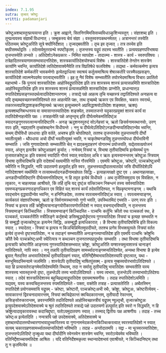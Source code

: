 ```yaml
---
index: 7.1.95
sutra: तृज्वत्‌ क्रोष्टुः
vritti: padamanjari
---
```


  क्रोष्टुअशब्दस्तुन्प्रत्ययान्त इति । क्रुश आह्वाने, सितनिगमिमसिसच्यविधाञ्कुशिभ्यस्तुन् । संज्ञाशब्द इति । तुन्प्रत्ययस्य संज्ञार्थे विधानात् । जम्बुकस्य चेयं संज्ञा । वस्तुस्वरुपकथनमेतत् । अत्रानन्तरं तस्येति पठितव्यम् क्रोष्टुअरिति सूत्रे षष्ठीनिर्देशात् । तृज्वद्बवतीति । तृच इव तृज्वत् । तत्र तस्येव इति षष्ठीसमर्थाद्वतिः । तदेत्सर्वमुतरग्रन्थे स्पष्टीकृतम् । तृजन्तस्य यद्रूपं तदस्य भवतीति । प्रत्ययग्रहणपरिभाषया तृजन्तस्येति लभ्यते ।  अतिदेशोऽनेकप्रकारः - निमित व्यापदेश - तादात्म्य - शास्त्र - कार्य - स्वरुपविषयः । तत्रेहादितस्त्रयाणामसम्भावादनतिदेशः, शास्त्रकार्यातिदेशयोश्चायं विशेषः । शास्त्रातिदेशे तेनतेन शास्त्रेण कार्याणि भवन्ति, कार्यातिदेशे त्वतिदेशवाक्येनैवेति तत्र विप्रतिषेधे फलविशेषः । तद्यथा - कर्मवत्कर्मणा इत्यत्र शास्त्रातिदेशे कर्मकर्तरि भावकर्मणोः इत्येतद्वाधित्वा स्वाश्रयं कर्तुत्वमाश्रित्य शेषात्कर्तरि परस्मैपदप्रसङ्गः, कार्यातिदेशे त्वात्मनेपदमेव परत्वाद्भवतीति । इह तु नैवं विशेषः सम्भवतीति तयोरभेदमाश्रित्य विचारः प्रवतिंतो महाभाष्ये - किं पुनरयं शास्त्रातिदेशः आहोस्विद्रूपातिदेश इति तत्र शास्त्रस्य शास्त्रं प्रत्यासन्नमिति शास्त्रातिदेशः आहोस्विद्रूपातिदेश इति तत्र शास्त्रस्य शास्त्रं प्रत्यासन्नमिति शास्त्रातिदेशः प्राप्नोति, प्राधान्यात्त्उ रुपातिदेशप्रसङ्गस्तदर्थत्वादतिदेशान्तरणाम् । तत्राद्ये पक्षे आहत्य तृचि यच्छास्त्रं तद्वातिदिश्यते अनाहत्य वा यदि तृच्छब्दवच्छास्त्रमतिदिश्यते तत आहत्येति पक्षः, ताथ तृच्छब्दे ऋकार एव विवक्षितः, चकारः स्वरार्थः, तकारस्त्वप्रसिद्धाशङ्कानिवृत्यर्थः ऋज्वत् इत्युच्यमाने अप्रसिद्धाश्रयोऽतिदेशः शङ्क्यत, ऋक्प्) इत्यक्शब्दनिबन्धनस्य वा समासान्तस्यातिदेशः शङ्क्येत, तस्मातजन्ते यदृकारप्रयुक्तं शास्त्रं कार्यं वा तदतिदेशेनाहत्येति पक्षः । तत्राहत्येति पक्षे अप्तृन्तृच् इति दीर्घत्वमेकमतिदिष्ट्ंअ स्यादनङ्गुणरपरत्वान्यनतिदिष्टानि - अनङ् ऋदुशनस्पुरुदं सोऽनेहसां च, ऋतो ङिसर्वनामस्थानयोः, उरण् रपरः इति, नह्यएतानि तृच्संशब्दनेन विधीयन्ते । ननु च दीर्घत्वेऽतिदिष्टेऽनङदीन्यप्यतिदिष्टान्येव भवन्ति, कथम् दीर्घविधौ उपधायाः इति वर्तते, अचश्च इति चोपतिष्ठते, ततश्च तृजन्तस्येव तुन्नन्तस्यापि दीर्घो भवतीत्युक्ते - थौपधाया अचो दीर्घो भवतीत्युक्तं भवति, न चाकृतेष्वनङदिषु तुन्नन्तस्योपधा दीर्घभाविनी सम्भवति । जसि गुणावादेशयोः सम्भवतीति चेत् न ह्यएकमुदाहरणं योगारम्भं प्रयोजयति, यद्येतावत्प्रयोजनं स्यात्, अंप्तृन् इत्यत्रैव क्रोष्टुअग्रहणं कुर्यात् । नन्वेवम् स्त्रियां च, विभाषा तृतीयादिष्वचि इत्येवमर्थं पुनः तृजावतक्रोष्टुअः इति वक्तव्यं स्यादिति गौरवं स्यात् स्यादेतत् अचि र ऋतः इत्यस्यानन्तरम् क्रोष्टुअः स्त्रियाम् विभाषा तृतीयादिष्वचि इति रादेशार्थं वक्ष्यामीति नास्ति गौरवमिति । एवमपि क्रोष्टुअः, क्रोष्टरि, पञ्चक्रोष्टुअभी रथैरिति न सिद्ध्यति, नापि उदातयणो हल्पूर्वात् इति स्वरः, तुन्नन्तस्याद्यौदातत्वातदेवं जसि दीर्घातिदेशेऽपि नातिदेशाश्रणं व्यर्थमिति न तत्सामर्थ्यादनङदीनामाक्षेपतः सिद्धिः - इत्याहत्यपक्षो दुष्ट एव ।  अथानाहत्यपक्षः, अनङदीन्यतिदिष्टानि दीर्घत्वमनतिदिष्टम्, न हि तदृत इत्येवं विधीयते । अथ तृजीतिसमुदाय एव विवक्षितः, न त्वृकारः, न चाहत्यपक्ष आश्रीयते, किं तर्हि तृचि यद् दृष्ट्ंअ यत्किञ्चन निबन्धनं तस्य सर्वस्यातिदेशः एवमप्यङ्गप्रकरणादङ्गाधिकार एव विहितं यत् शास्त्रं कार्यं तदेवातिदिश्यत, न विप्रकृष्टमनाङ्गम् । यथाचि रवद्भावेन वृद्ध्यादीन्येव भवन्ति, न हनिणिङदेशः, ततश्च रपरत्वमनतिदिष्ट्ंअ स्यात् । रपरत्वमप्याङ्गम्, कार्यकालं संज्ञापरिभाषम्, ऋतो ङ् सिर्वनामस्थानयोः गुणो भवति, उपस्थितमिदं  एभवति - उरण् रपरः इति । स्त्रियां च इत्यत्र तर्हि क्रोष्ट्रीत्यत्रानाङ्गयोरीकारयणोरतिदेशो न स्यात् वचनाद्भविष्यति, न तृजन्तस्य स्त्रियामाङ्गं किञ्चिदस्ति । स्त्रियामप्याङ्गं किञ्चिदस्ति - पञ्चभिः कर्तुभिः क्रीतो रथः पञ्चकर्ता रथः, हे पञ्चकर्त, पञ्चकर्तरीति स्त्रीलिङ्गे कर्तृशब्दे ङसिम्बुद्ध्योर्दृष्टस्य गुणस्यातिदेशः स्त्रियां च इत्यज्ञ सम्भवति न हि सम्बुद्धौ तृज्वत्कोष्टुअः इत्यनेन सिद्धिः, असम्बुद्धौ इत्यधिकारात् । ङै विभाषा तृतीयादिषविचि इति विकल्पः स्यात् । स्यादेतत् - स्त्रियां च इत्यत्र न किञचिन्निमितमुपादीयते, ततश्च प्रागेव विभक्त्युत्पतेः स्त्रियां वर्तत इत्येवं तृजन्ते दृष्टस्यातिदेशः, न च तदाङ्गं सम्भवतीति अनाङ्गस्याप्यतिदेश इति एवमपि पञ्चभिः क्रोष्ट्रभिः क्रीतै रेथैः पञ्चक्रोष्ट्ःअभी रथैरित्यत्र न कथञ्चन तृजनतरुपप्रादुर्भावः सम्भवति । तथा विभाषा तृतीयादिष्वचि इत्यत्रापि क्रोष्टरीति आङ्गस्य गुणस्यातिदेशसम्भवात् क्रोष्ट्रा, क्रोष्टुअरिति यण्शास्त्रमुत्वशास्त्रं चानाङ्गं नातिदिश्यते, नापि स्वरः । ननु तन्नापि तृतीयादिग्रहण सामर्थ्यादनाङ्गमप्यतिदिश्येत, अन्यथा विभाषा ङै इत्येव ब्रूयात् नैतदस्ति अभावातिदेशार्थं तृतीयादिग्रहणं स्यात्, वतिनिर्द्देशेष्वभावातिदेशस्यापि दृष्टत्वात्, यथा - मरुभूमिवदस्मिन्ग्रामे जलमिति । शास्त्रेऽपि तृतीयादिषु भाषितपुंसक्म् - इत्यत्र नुम्ह्रस्वयोरभावोऽतिदिश्यते । यदा हि प्रत्यासतेराङ्गमेवातिदेश्यमिति स्थितम्, तदा न सर्वासु तृतीयादिषु भावातिदेशः सम्भवतीति यस्य शास्त्रस्य भावस्तृजन्ते दृष्टः, तुन्नन्तेऽपि तस्य भावोऽतिदिश्यते । यस्य त्वभावः, तृजन्तेऽपि तस्याभावोऽतिदेश्यः स्यात् । तदेवं शास्त्रातिदेशास्य बहुच्छिद्रत्वाद्रूपातिदेश एवायमाश्रयणीयः । तदाह रुपातिदेशोऽयमिति ।  यद्यवम्, यस्य कस्यचितृजन्तस्य रुपमतिदिश्यते - पक्ता, वक्तेति तत्राह - प्रत्यासतेरिति । अथैतस्मिन् रुपातिदेशे प्रयोगसमवायि यद्रूपम् - क्रोष्टा, क्रोष्टारौ, पञ्चक्रोष्ट्ःअभी रथैः, क्रोष्ट्रा, क्रोष्टुअः, क्रोष्टरीत्येवम् - सावाकारन्तं द्विवचनादावारन्तम्, स्त्रियां क्वचिद्रेफान्तं क्वचिदकारान्तम्, तृतीयादौ रेफान्तम्, ङसिङ्सोरुकारान्तम्, ङवरन्तमिति तदतिदिश्यते आहोस्विच्छास्त्रीयं यद्रूपम् ण्वुल्तृचौ, तृज्वत्क्रोष्टुअः इत्युपदेशवाक्येऽतिदेशवाक्ये च श्रुतं तदतिदिश्यते तत्राद्ये पक्षे उदातयणो हल्पूर्वात् इति स्वरो न सिद्ध्यति, न हि क्रोष्ट्रेत्यादावृकारावस्था कदाचिद्दृष्टा, यतोऽयमुदातयणः स्यात् । तस्माद् द्वितीयः पक्ष आश्रणीयः । तदाह - तच्च क्रोष्ट्ःअ इत्येतदिति । नन्वत्रापि पक्षे उपदेशवाक्ये, अतिदेशवाक्ये च तृशब्दस्योदातस्योच्चारणाभावादुच्चारितस्य वा गुणानामभेदकत्वेनाकिञ्चित्करत्वात् स्वरस्यातिदेशो न स्यात् सत्यम् चकारग्रहणसामर्थ्यातस्याप्यतिदेशो भविष्यति । तदाह - अन्तोदातमपि । यद्वा - मा भूत्स्वरस्यातिदेशः, तृजन्तरुपेऽतिदिष्टे तृज्बुध्या यथा दीर्घादीनि स्वेनस्वेन शास्त्रेण भवन्ति, स्वरोऽप्येवमेव भविष्यति । वतिनिर्द्देशाच्चायमतिदेश आश्रितः ।  यदि वतिनिर्देशमकृत्वा स्थान्यादेशभावं एवाश्रीयते, न किञ्चिदनिष्टम् तथा तु न कृतमित्येव ॥